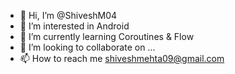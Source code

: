 - 👋 Hi, I’m @ShiveshM04
- 👀 I’m interested in Android
- 🌱 I’m currently learning Coroutines & Flow
- 💞️ I’m looking to collaborate on ...
- 📫 How to reach me shiveshmehta09@gmail.com

<!---
ShiveshM04/ShiveshM04 is a ✨ special ✨ repository because its `README.md` (this file) appears on your GitHub profile.
You can click the Preview link to take a look at your changes.
--->
